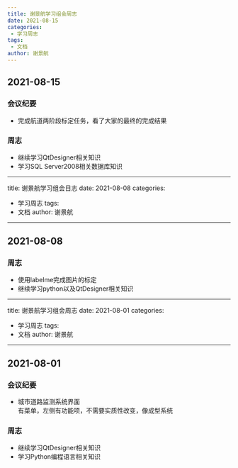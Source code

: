 ```yaml
---
title: 谢景航学习组会周志
date: 2021-08-15
categories:
 - 学习周志
tags:
 - 文档
author: 谢景航
---
```

## 2021-08-15
### 会议纪要
- 完成航道两阶段标定任务，看了大家的最终的完成结果 
### 周志
- 继续学习QtDesigner相关知识
- 学习SQL Server2008相关数据库知识



---
title: 谢景航学习组会日志
date: 2021-08-08
categories:
 - 学习周志
tags:
 - 文档
author: 谢景航
---
## 2021-08-08
### 周志
- 使用labelme完成图片的标定
- 继续学习python以及QtDesigner相关知识

---
title: 谢景航学习组会周志
date: 2021-08-01
categories:
 - 学习周志
tags:
 - 文档
author: 谢景航
---
## 2021-08-01
### 会议纪要
- 城市道路监测系统界面  
有菜单，左侧有功能项，不需要实质性改变，像成型系统  
### 周志
- 继续学习QtDesigner相关知识
- 学习Python编程语言相关知识

